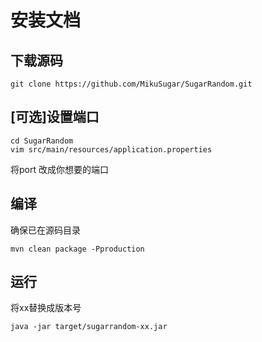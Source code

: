 # 安装文档

## 下载源码

```shell
git clone https://github.com/MikuSugar/SugarRandom.git
```

## [可选]设置端口

```shell
cd SugarRandom
vim src/main/resources/application.properties
```

将port 改成你想要的端口

## 编译

确保已在源码目录

```shell
mvn clean package -Pproduction
```

## 运行

将xx替换成版本号

```shell
java -jar target/sugarrandom-xx.jar
```

